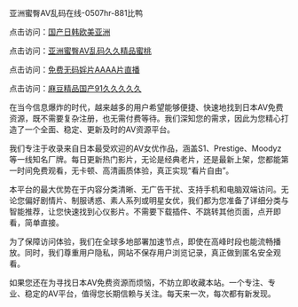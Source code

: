 亚洲蜜臀AV乱码在线-0507hr-881比鸭


点击访问：<a href="https://rtj-3zo.pages.dev/">国产日韩欧美亚洲</a>

点击访问：<a href="https://gfd-5xg.pages.dev/">亚洲蜜臀AV乱码久久精品蜜桃</a>

点击访问：<a href="https://bsdf-5f5.pages.dev/">免费无码婬片AAAA片直播</a>

点击访问：<a href="https://fdhf-454.pages.dev/">麻豆精品国产91久久久久久</a>


在当今信息爆炸的时代，越来越多的用户希望能够便捷、快速地找到日本AV免费资源，既不需要复杂注册，也无需付费等待。我们深知您的需求，因此为您精心打造了一个全面、稳定、更新及时的AV资源平台。

我们专注于收录来自日本最受欢迎的AV女优作品，涵盖S1、Prestige、Moodyz等一线知名厂牌。每日更新热门影片，无论是经典老片，还是最新上架，您都能第一时间免费观看，无卡顿、高清画质体验，真正实现“看片自由”。

本平台的最大优势在于内容分类清晰、无广告干扰、支持手机和电脑双端访问。无论您偏好剧情片、制服诱惑、素人系列或明星女优，我们都为您准备了详细分类与智能推荐，让您快速找到心仪影片。不需要下载插件、不跳转其他页面，点开即看，简单直接。

为了保障访问体验，我们在全球多地部署加速节点，即使在高峰时段也能流畅播放。同时，我们尊重用户隐私，网站不保存用户浏览记录，真正做到匿名安全观看。

如果您还在为寻找日本AV免费资源而烦恼，不妨立即收藏本站。一个专注、专业、稳定的AV平台，值得您长期信赖与关注。每天来一次，每次都有新发现。


<span style="display:none;">[Canonical link ( https://github.com/vm20250704/5175885 ）</span>
